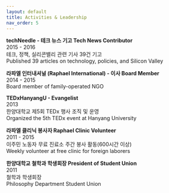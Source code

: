 ```yaml
---
layout: default
title: Activities & Leadership
nav_order: 5
---
```

**techNeedle - 테크 뉴스 기고 Tech News Contributor**  
2015 - 2016  
테크, 정책, 실리콘밸리 관련 기사 39건 기고  
Published 39 articles on technology, policies, and Silicon Valley

**라파엘 인터내셔널 (Raphael International) - 이사 Board Member**  
2014 - 2015  
Board member of family-operated NGO

**TEDxHanyangU - Evangelist**  
2013  
한양대학교 제5회 TEDx 행사 조직 및 운영  
Organized the 5th TEDx event at Hanyang University

**라파엘 클리닉 봉사자 Raphael Clinic Volunteer**  
2011 - 2015  
이주민 노동자 무료 진료소 주간 봉사 활동(600시간 이상)  
Weekly volunteer at free clinic for foreign laborers

**한양대학교 철학과 학생회장 President of Student Union**  
2011  
철학과 학생회장  
Philosophy Department Student Union
